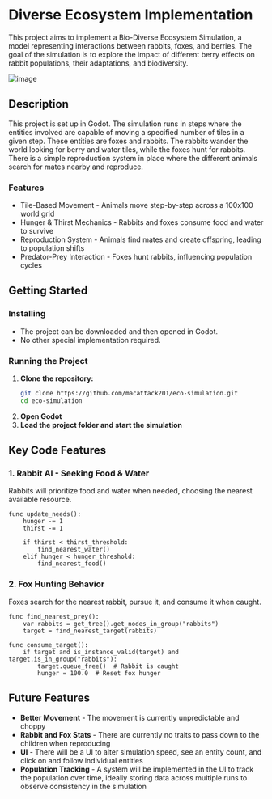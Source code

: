 # Diverse Ecosystem Implementation
 This project aims to implement a Bio-Diverse Ecosystem Simulation, a model representing interactions between rabbits, foxes, and berries. The goal of the simulation is to explore the impact of different berry effects on rabbit populations, their adaptations, and biodiversity.
 
 ![image](https://github.com/user-attachments/assets/0f509d64-12d2-4f52-b180-39f8ff63b6b1)
 
 ## Description
 
 This project is set up in Godot. The simulation runs in steps where the entities involved are capable of moving a specified number of tiles in a given step. These entities are foxes and rabbits. The rabbits wander the world looking for berry and water tiles, while the foxes hunt for rabbits. There is a simple reproduction system in place where the different animals search for mates nearby and reproduce.
 
 ### Features
 
 * Tile-Based Movement - Animals move step-by-step across a 100x100 world grid
 * Hunger & Thirst Mechanics - Rabbits and foxes consume food and water to survive
 * Reproduction System - Animals find mates and create offspring, leading to population shifts
 * Predator-Prey Interaction - Foxes hunt rabbits, influencing population cycles
 
 ## Getting Started
 
 ### Installing
 
 * The project can be downloaded and then opened in Godot.
 * No other special implementation required.
 
 ### Running the Project
 
 1. **Clone the repository:**
    ```sh
    git clone https://github.com/macattack201/eco-simulation.git
    cd eco-simulation
    ```
 2. **Open Godot**
 3. **Load the project folder and start the simulation**
 
 ## Key Code Features
 
 ### 1. Rabbit AI - Seeking Food & Water
 Rabbits will prioritize food and water when needed, choosing the nearest available resource.
 
 ```gdscript
 func update_needs():
     hunger -= 1
     thirst -= 1
     
     if thirst < thirst_threshold:
         find_nearest_water()
     elif hunger < hunger_threshold:
         find_nearest_food()
 ```
 
 ### 2. Fox Hunting Behavior
 Foxes search for the nearest rabbit, pursue it, and consume it when caught.
 
 ```gdscript
 func find_nearest_prey():
     var rabbits = get_tree().get_nodes_in_group("rabbits")
     target = find_nearest_target(rabbits)
 
 func consume_target():
     if target and is_instance_valid(target) and target.is_in_group("rabbits"):
         target.queue_free()  # Rabbit is caught
         hunger = 100.0  # Reset fox hunger
 ```
 
 ## Future Features
 
 * **Better Movement** - The movement is currently unpredictable and choppy
 * **Rabbit and Fox Stats** - There are currently no traits to pass down to the children when reproducing
 * **UI** - There will be a UI to alter simulation speed, see an entity count, and click on and follow individual entities
 * **Population Tracking** - A system will be implemented in the UI to track the population over time, ideally storing data across multiple runs to observe consistency in the simulation
